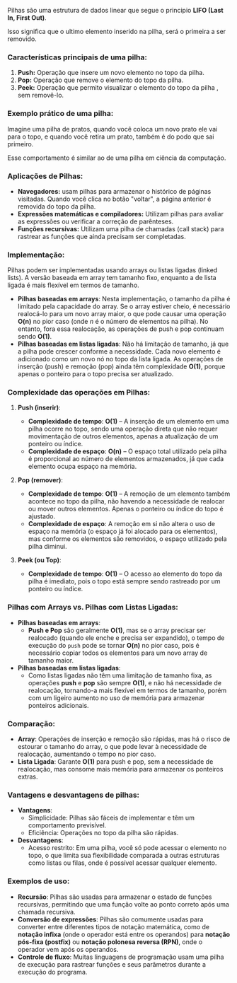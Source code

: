 Pilhas são uma estrutura de dados linear que segue o principio **LIFO (Last In, First Out)**.

Isso significa que o ultimo elemento inserido na pilha, será o primeira a ser removido.

### Características principais de uma pilha:

1. **Push:** Operação que insere um novo elemento no topo da pilha.
2. **Pop:** Operação que remove o elemento do topo da pilha.
3. **Peek:** Operação que permito visualizar o elemento do topo da pilha , sem removê-lo.

### Exemplo prático de uma pilha:

Imagine uma pilha de pratos, quando você coloca um novo prato ele vai para o topo, e quando você retira um prato, também é do podo que sai primeiro.

Esse comportamento é similar ao de uma pilha em ciência da computação.

### Aplicações de Pilhas:

- **Navegadores:** usam pilhas para armazenar o histórico de páginas visitadas. Quando você clica no botão "voltar", a página anterior é removida do topo da pilha.
- **Expressões matemáticas e compiladores:** Utilizam pilhas para avaliar as expressões ou verificar a correção de parênteses.
- **Funções recursivas:** Utilizam uma pilha de chamadas (call stack) para rastrear as funções que ainda precisam ser completadas.

### Implementação:

Pilhas podem ser implementadas usando arrays ou listas ligadas (linked lists).
A versão baseada em array tem tamanho fixo, enquanto a de lista ligada é mais flexível em termos de tamanho.

- **Pilhas baseadas em arrays**: Nesta implementação, o tamanho da pilha é limitado pela capacidade do array. Se o array estiver cheio, é necessário realocá-lo para um novo array maior, o que pode causar uma operação **O(n)** no pior caso (onde _n_ é o número de elementos na pilha). No entanto, fora essa realocação, as operações de push e pop continuam sendo **O(1)**.
- **Pilhas baseadas em listas ligadas**: Não há limitação de tamanho, já que a pilha pode crescer conforme a necessidade. Cada novo elemento é adicionado como um novo nó no topo da lista ligada. As operações de inserção (push) e remoção (pop) ainda têm complexidade **O(1)**, porque apenas o ponteiro para o topo precisa ser atualizado.
### Complexidade das operações em Pilhas:

1. **Push (inserir)**:
    
    - **Complexidade de tempo**: **O(1)** – A inserção de um elemento em uma pilha ocorre no topo, sendo uma operação direta que não requer movimentação de outros elementos, apenas a atualização de um ponteiro ou índice.
    - **Complexidade de espaço**: **O(n)** – O espaço total utilizado pela pilha é proporcional ao número de elementos armazenados, já que cada elemento ocupa espaço na memória.
2. **Pop (remover)**:
    
    - **Complexidade de tempo**: **O(1)** – A remoção de um elemento também acontece no topo da pilha, não havendo a necessidade de realocar ou mover outros elementos. Apenas o ponteiro ou índice do topo é ajustado.
    - **Complexidade de espaço**: A remoção em si não altera o uso de espaço na memória (o espaço já foi alocado para os elementos), mas conforme os elementos são removidos, o espaço utilizado pela pilha diminui.
3. **Peek (ou Top)**:
    
    - **Complexidade de tempo**: **O(1)** – O acesso ao elemento do topo da pilha é imediato, pois o topo está sempre sendo rastreado por um ponteiro ou índice.

### Pilhas com Arrays vs. Pilhas com Listas Ligadas:

- **Pilhas baseadas em arrays**:
    - **Push e Pop** são geralmente **O(1)**, mas se o array precisar ser realocado (quando ele enche e precisa ser expandido), o tempo de execução do `push` pode se tornar **O(n)** no pior caso, pois é necessário copiar todos os elementos para um novo array de tamanho maior.
- **Pilhas baseadas em listas ligadas**:
    - Como listas ligadas não têm uma limitação de tamanho fixa, as operações **push** e **pop** são sempre **O(1)**, e não há necessidade de realocação, tornando-a mais flexível em termos de tamanho, porém com um ligeiro aumento no uso de memória para armazenar ponteiros adicionais.

### Comparação:

- **Array**: Operações de inserção e remoção são rápidas, mas há o risco de estourar o tamanho do array, o que pode levar à necessidade de realocação, aumentando o tempo no pior caso.
- **Lista Ligada**: Garante **O(1)** para push e pop, sem a necessidade de realocação, mas consome mais memória para armazenar os ponteiros extras.
### Vantagens e desvantagens de pilhas:

- **Vantagens**:
    - Simplicidade: Pilhas são fáceis de implementar e têm um comportamento previsível.
    - Eficiência: Operações no topo da pilha são rápidas.
- **Desvantagens**:
    - Acesso restrito: Em uma pilha, você só pode acessar o elemento no topo, o que limita sua flexibilidade comparada a outras estruturas como listas ou filas, onde é possível acessar qualquer elemento.

### Exemplos de uso:

- **Recursão**: Pilhas são usadas para armazenar o estado de funções recursivas, permitindo que uma função volte ao ponto correto após uma chamada recursiva.
- **Conversão de expressões**: Pilhas são comumente usadas para converter entre diferentes tipos de notação matemática, como de **notação infixa** (onde o operador está entre os operandos) para **notação pós-fixa (postfix)** ou **notação polonesa reversa (RPN)**, onde o operador vem após os operandos.
- **Controle de fluxo**: Muitas linguagens de programação usam uma pilha de execução para rastrear funções e seus parâmetros durante a execução do programa.


